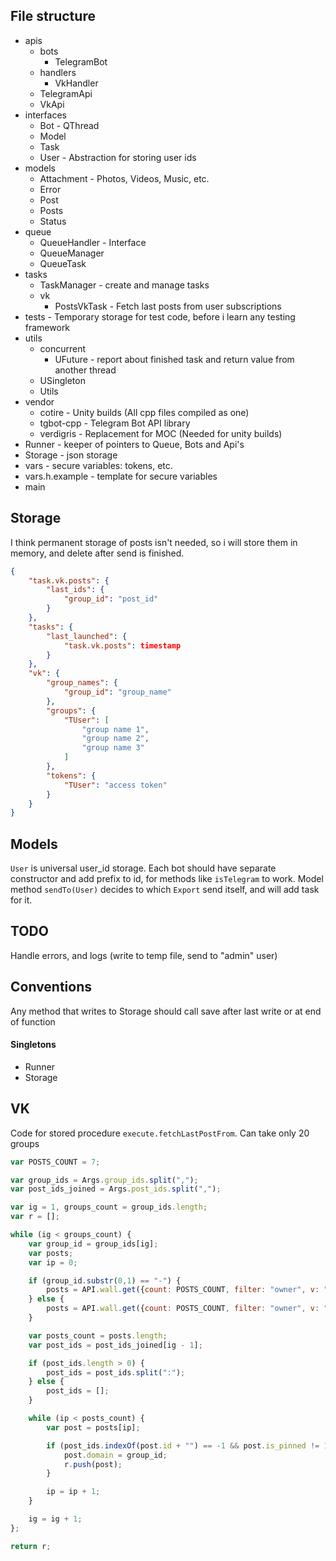 ## File structure
- apis
  - bots
    - TelegramBot
  - handlers
    - VkHandler
  - TelegramApi
  - VkApi
- interfaces
  - Bot - QThread
  - Model
  - Task
  - User - Abstraction for storing user ids
- models
  - Attachment - Photos, Videos, Music, etc.
  - Error
  - Post
  - Posts
  - Status
- queue
  - QueueHandler - Interface
  - QueueManager
  - QueueTask
- tasks
  - TaskManager - create and manage tasks
  - vk
    - PostsVkTask - Fetch last posts from user subscriptions
- tests - Temporary storage for test code, before i learn any testing framework
- utils
  - concurrent
    - UFuture - report about finished task and return value from another thread
  - USingleton
  - Utils
- vendor
  - cotire - Unity builds (All cpp files compiled as one)
  - tgbot-cpp - Telegram Bot API library
  - verdigris - Replacement for MOC (Needed for unity builds)
- Runner - keeper of pointers to Queue, Bots and Api's
- Storage - json storage
- vars - secure variables: tokens, etc.
- vars.h.example - template for secure variables
- main


## Storage

I think permanent storage of posts isn't needed, so i will store them in memory, and delete after send is finished.

```json
{
    "task.vk.posts": {
        "last_ids": {
            "group_id": "post_id"
        }
    },
    "tasks": {
        "last_launched": {
            "task.vk.posts": timestamp
        }
    },
    "vk": {
        "group_names": {
            "group_id": "group_name"
        },
        "groups": {
            "TUser": [
                "group name 1",
                "group name 2",
                "group name 3"
            ]
        },
        "tokens": {
            "TUser": "access token"
        }
    }
}
```


## Models

`User` is universal user_id storage. Each bot should have separate constructor and add prefix to id, for methods like `isTelegram` to work. Model method `sendTo(User)` decides to which `Export` send itself, and will add task for it.


## TODO

Handle errors, and logs (write to temp file, send to "admin" user)


## Conventions

Any method that writes to Storage should call save after last write or at end of function


#### Singletons

- Runner
- Storage


## VK

Code for stored procedure `execute.fetchLastPostFrom`.
Can take only 20 groups


```javascript
var POSTS_COUNT = 7;

var group_ids = Args.group_ids.split(",");
var post_ids_joined = Args.post_ids.split(",");

var ig = 1, groups_count = group_ids.length;
var r = [];

while (ig < groups_count) {
    var group_id = group_ids[ig];
    var posts;
    var ip = 0;

    if (group_id.substr(0,1) == "-") {
        posts = API.wall.get({count: POSTS_COUNT, filter: "owner", v: "5.92", owner_id: group_id}).items;
    } else {
        posts = API.wall.get({count: POSTS_COUNT, filter: "owner", v: "5.92", domain: group_id}).items;
    }

    var posts_count = posts.length;
    var post_ids = post_ids_joined[ig - 1];

    if (post_ids.length > 0) {
        post_ids = post_ids.split(":");
    } else {
        post_ids = [];
    }

    while (ip < posts_count) {
        var post = posts[ip];

        if (post_ids.indexOf(post.id + "") == -1 && post.is_pinned != 1) {
            post.domain = group_id;
            r.push(post);
        }

        ip = ip + 1;
    }

    ig = ig + 1;
};

return r;

```

